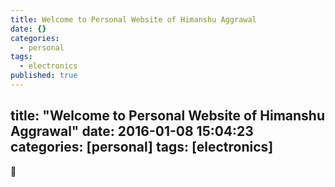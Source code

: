 ```yaml
---
title: Welcome to Personal Website of Himanshu Aggrawal
date: {}
categories:
  - personal
tags:
  - electronics
published: true
---
```

title:  "Welcome to Personal Website of Himanshu Aggrawal"
date:   2016-01-08 15:04:23
categories: [personal]
tags: [electronics]
---
<html>
<head>
<meta http-equiv="Refresh" content="1;url=http://himanshua.com/research/">
</head>
</html> 